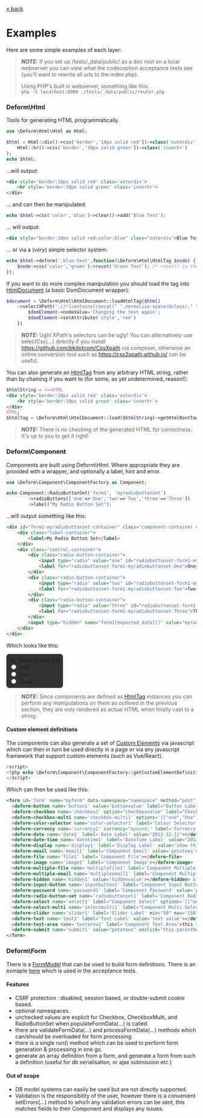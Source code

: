 [&laquo; back](../README.md)

# Examples

Here are some simple examples of each layer:

> **_NOTE:_** If you set up /tests/_data/public/ as a doc root on a local webserver you can view what the
> codeception acceptance tests see (you'll want to rewrite all urls to the index.php).
>
> Using PHP's built in webserver, something like this:   
> ```php -S localhost:8000 ./tests/_data/public/router.php```

### Deform\Html
Tools for generating HTML programmatically.
```php
use \Deform\Html\Html as Html;

$html = Html::div()->css('border','10px solid red'])->class('outerdiv')->add(
    Html::hr()->css('border','10px solid green'])->class('innerhr')
);
echo $html;
```
...will output:
```html
<div style='border:10px solid red' class='outerdiv'>
    <hr style='border:10px solid green' class='innerhr'>
</div>
```

... and can then be manipulated:
```php
echo $html->css('color','blue')->clear()->add('Blue Text');
```
... will output:
```html
<div style="border:10px solid red;color:blue" class="outerdiv">Blue Text</div>
```

... or via a (*very*) simple selector system:
```php
echo $html->deform('.blue-text',function(\Deform\Html\HtmlTag $node) {
    $node->css('color','green')->reset('Green Text'); /* reset() is the same as clear() and then add() */
});
```

If you want to do more complex manipulation you should load the tag into [HtmlDocument](../src/Deform/Html/HtmlDocument.php) (a basic DomDocument wrapper):
```php
$document = \Deform\Html\HtmlDocument::loadHtmlTag($html)
    ->selectXPath('.//*[contains(concat(" ",normalize-space(@class)," ")," blue-text ")]', function(\DOMElement $domElement) {
        $domElement->nodeValue='Changing the text again';
        $domElement->setAttribute('style','red')    
    })
```

> **_NOTE:_** Ugh! XPath's selectors can be ugly!
> You can alternatively use selectCss(...) directly if you install https://github.com/bkdotcom/CssXpath via composer,
> otherwise an online conversion tool such as https://css2xpath.github.io/ can be useful.

You can also generate an [HtmlTag](../src/Deform/Html/HtmlTag.php) from any arbitrary HTML string, rather than by 
chaining if you want to (for some, as yet undetermined, reason!):
```php
$htmlString = <<<HTML
<div style='border:10px solid red' class='outerdiv'>
    <hr style='border:10px solid green' class='innerhr'>
</div>
HTML;
$htmlTag = \Deform\Html\HtmlDocument::load($htmlString)->getHtmlRootTag();
```

> **_NOTE:_** There is no checking of the generated HTML for correctness. It's up to you to get it right!

### Deform\Component
Components are built using Deform\Html. Where appropriate they are provided with a wrapper, and optionally a label, hint
and error.
```php
use \Deform\Component\ComponentFactory as Component;

echo Component::RadioButtonSet('form1', 'myradiobuttonset')
        ->radioButtons(['one'=>'One','two'=>'Two','three'=>'Three'])
        ->label("My Radio Button Set");
```
...will output something like this:
```html
<div id="form1-myradiobuttonset-container" class="component-container container-type-radio-button-set">
    <div class="label-container">
        <label>My Radio Button Set</label>
    </div>
    <div class="control-container">
        <div class="radio-button-container">
            <input type="radio" value="one" id="radiobuttonset-form1-myradiobuttonset-One" name="form1[myradiobuttonset]">
            <label for="radiobuttonset-form1-myradiobuttonset-One">One</label>
        </div>
        <div class="radio-button-container">
            <input type="radio" value="two" id="radiobuttonset-form1-myradiobuttonset-Two" name="form1[myradiobuttonset]">
            <label for="radiobuttonset-form1-myradiobuttonset-Two">Two</label>
        </div>
        <div class="radio-button-container">
            <input type="radio" value="three" id="radiobuttonset-form1-myradiobuttonset-Three" name="form1[myradiobuttonset]">
            <label for="radiobuttonset-form1-myradiobuttonset-Three">Three</label>
        </div>
        <input type="hidden" name="form1[expected_data][]" value="myradiobuttonset">
    </div>
</div>
```
Which looks like this:
<div id="form1-myradiobuttonset-container" class="component-container container-type-radio-button-set" style="background-color:#333;display:inline-block;padding:8px;border-radius:8px">
    <div class="label-container">
        <label>My Radio Button Set</label>
    </div>
    <div class="control-container">
        <div class="radio-button-container">
            <input type="radio" value="one" id="radiobuttonset-form1-myradiobuttonset-One" name="form1[myradiobuttonset]">
            <label for="radiobuttonset-form1-myradiobuttonset-One">One</label>
        </div>
        <div class="radio-button-container">
            <input type="radio" value="two" id="radiobuttonset-form1-myradiobuttonset-Two" name="form1[myradiobuttonset]">
            <label for="radiobuttonset-form1-myradiobuttonset-Two">Two</label>
        </div>
        <div class="radio-button-container">
            <input type="radio" value="three" id="radiobuttonset-form1-myradiobuttonset-Three" name="form1[myradiobuttonset]">
            <label for="radiobuttonset-form1-myradiobuttonset-Three">Three</label>
        </div>
        <input type="hidden" name="form1[expected_data][]" value="myradiobuttonset">
    </div>
</div>

> **_NOTE:_** Since components are defined as [HtmlTag](../src/Deform/Html/HtmlTag.php) instances you can perform any 
> manipulations on them as outlined in the previous section, they are only rendered as actual HTML when finally cast to
> a string.

#### Custom element definitions
The components can also generate a set of [Custom Elements](https://developer.mozilla.org/en-US/docs/Web/API/Web_components/Using_custom_elements)
via javascript which can then in turn be used directly in a page or via any javascript framework that support custom
elements (such as Vue/React).
```php
<script>
<?php echo \Deform\Component\ComponentFactory::getCustomElementDefinitionsJavascript() ?>
</script>
```
Which can then be used like this:
```html
<form id='form' name="myform" data-namespace="namespace" method="post" action="" enctype="multipart/form-data">
  <deform-button name='button1' value='buttonvalue' label="Button Label">Button</deform-button>
  <deform-checkbox name='checkbox1' option="checkboxvalue" label="Checkbox Label" text="Check me?" value="true" required></deform-checkbox>
  <deform-checkbox-multi name='checkbox-multi1' options='[["one","One"],["two","Two"],["three","Three"]]' value='["one","two"]' label='CheckboxMulti Label'></deform-checkbox-multi>
  <deform-color-selector name='color-selector1' label='Colour Selector Label' value="#ccddff"></deform-color-selector>
  <deform-currency name='currency1' currency="&pound;" label='Currency Label' value="12.50"></deform-currency>
  <deform-date name='date1' label='Date Label' value="2012-12-12"></deform-date>
  <deform-date-time name='datetime1' label='DateTime Label' value="2012-12-12T10:10"></deform-date-time>
  <deform-display name='display1' label='Display Label' value='show this'></deform-display>
  <deform-email name='email1' label='Component Email' value='potatoes'></deform-email>
  <deform-file name='file1' label='Component File'></deform-file>
  <deform-image name='image1' label='Component Image'></deform-image>
  <deform-multiple-file name='multiplefile1' label='Component Multiple File'></deform-multiple-file>
  <deform-multiple-email name='multipleemail1' label='Component Multiple Email' value="dougall.winship@gmail.com">Button</deform-multiple-email>
  <deform-hidden name='hidden1' value='hiddenvalue'></deform-hidden> &laquo;Hidden Input<br>
  <deform-input-button name='inputbutton1' label='Component Input Button' value='value1'></deform-input-button>
  <deform-password name='password1' label='Component Password' value='password1'></deform-password>
  <deform-radio-button-set name='radiobuttonset1' label='Component Radio Button Set' options='[["one","One"],["two","Two"],["three","Three"]]' value='two'></deform-radio-button-set>
  <deform-select name='select1' label="Component Select" options='[["one","One"],["two","Two"],["three","Three"]]' value='two'></deform-select>
  <deform-select-multi name='selectmulti1' label="Component Multi-Select" options='[["one","One"],["two","Two"],["three","Three"]]' value='["one","three"]'></deform-select-multi>
  <deform-slider name='slider1' label='Slider Label' min="50" max="150" showOutput="true" value="100"></deform-slider>
  <deform-text name='text1' label='Text Label' value='text value'></deform-text>
  <deform-text-area name='textarea1' label='Component Text Area'>this is some text area value</deform-text-area>
  <deform-submit name='submit1' value="potatoes" onclick="this.parentNode.submit()"></deform-submit>
</form>
```

### Deform\Form
There is a [FormModel](../src/Deform/Form/FormModel.php) that can be used to build form definitions.
There is an exmaple [here](../tests/_data/App/ExampleFormModel.php) which is used in the acceptance tests.

#### Features
* CSRF protection : disabled, session based, or double-submit cookie based.
* optional namespaces.
* unchecked values are explicit for Checkbox, CheckboxMulti, and RadioButtonSet when populateFormData(...) is called.
* there are validateFormData(...) and processFormData(...) methods which can/should be overloaded for form processing.
* there is a single run() method which can be used to perform form generation & processing in one go.
* generate an array definition from a form, and generate a form from such a definition (useful for db serialisation, or
  ajax submission etc.)

#### Out of scope
* DB model systems can easily be used but are not directly supported.
* Validation is the responsibility of the user, however there is a convenient setErrors(...) method to which any
  validation errors can be sent, this matches fields to their Component and displays any issues.

